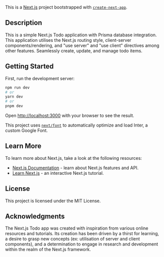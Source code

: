 This is a [Next.js](https://nextjs.org/) project bootstrapped with [`create-next-app`](https://github.com/vercel/next.js/tree/canary/packages/create-next-app).

## Description

This is a simple Next.js Todo application with Prisma database integration. This application utilises the Next.js routing style, client-server components/rendering, and "use server" and "use client" directives among other features. Seamlessly create, update, and manage todo items. 

## Getting Started

First, run the development server:

```bash
npm run dev
# or
yarn dev
# or
pnpm dev
```

Open [http://localhost:3000](http://localhost:3000) with your browser to see the result.

This project uses [`next/font`](https://nextjs.org/docs/basic-features/font-optimization) to automatically optimize and load Inter, a custom Google Font.

## Learn More

To learn more about Next.js, take a look at the following resources:

- [Next.js Documentation](https://nextjs.org/docs) - learn about Next.js features and API.
- [Learn Next.js](https://nextjs.org/learn) - an interactive Next.js tutorial.


## License

This project is licensed under the MIT License.

## Acknowledgments

The Next.js Todo app was created with inspiration from various online resources and tutorials. Its creation has been driven by a thirst for learning, a desire to grasp new concepts (ex: utilisation of server and client components), and a determination to engage in research and development within the realm of the Next.js framework.
